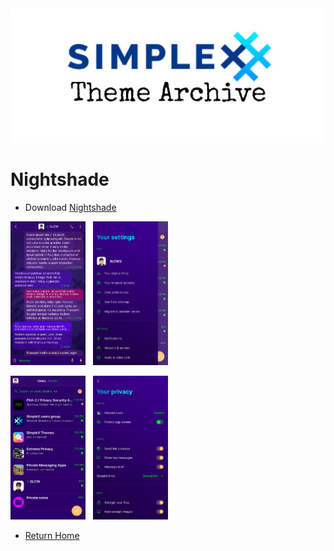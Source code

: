 <img src="../resources/SxC_themeBanner.jpg">

# Nightshade

* Download [Nightshade](../themes/SxC_Nightshade.theme)

<img src="../screenshots/SxC_Nightshade01.jpg" width="120">&nbsp;&nbsp;&nbsp;<img src="../screenshots/SxC_Nightshade02.jpg" width="120">

<img src="../screenshots/SxC_Nightshade03.jpg" width="120">&nbsp;&nbsp;&nbsp;<img src="../screenshots/SxC_Nightshade04.jpg" width="120">

* [Return Home](../)

